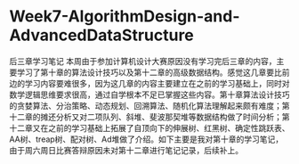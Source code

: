 # Week7-AlgorithmDesign-and-AdvancedDataStructure
后三章学习笔记
本周由于参加计算机设计大赛原因没有学习完后三章的内容，主要学习了第十章的算法设计技巧以及第十二章的高级数据结构。感觉这几章要比前边的学习内容要难很多，因为这几章的内容主要建立在之前的学习基础上，同时对数学逻辑思维要求很高，通过自学根本不足已掌握这些内容。第十章算法设计技巧的贪婪算法、分治策略、动态规划、回溯算法、随机化算法理解起来颇有难度；第十二章的摊还分析又对二项队列、斜堆、斐波那契堆等数据结构做了时间分析；第十二章又在之前的学习基础上拓展了自顶向下的伸展树、红黑树、确定性跳跃表、AA树、treap树、配对树、Ad堆做了介绍。如下主要是我对第十章的学习笔记，由于周六周日比赛答辩原因未对第十二章进行笔记记录，后续补上。
